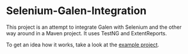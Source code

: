 Selenium-Galen-Integration
==========================

This project is an attempt to integrate Galen with Selenium and the other way around in a Maven project. It uses TestNG and ExtentReports.

To get an idea how it works, take a look at the [example project].

[example project]: example-project
